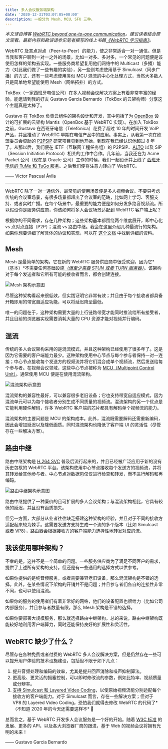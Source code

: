 ```yaml
---
title: 多人会议服务端架构
date: '2020-12-31T03:07:05+00:00'
description: 一般分为 Mesh、MCU、SFU 三种。
---
```


*本文译自博客 [WebRTC beyond one-to-one communication](https://webrtchacks.com/webrtc-beyond-one-one)。建议读者结合原文观看。最新内容和勘误请参见笔者撰写的线上书籍[《WebRTC 学习指南》](https://webrtc.mthli.com/)。*

WebRTC 及其点对点（Peer-to-Peer）的能力，使之非常适合一对一通信。但是当我和客户聊到一对一之外的场景，比如一对多、多对多，一个常见的问题便是该使用怎样的架构去实现。一些服务商希望复用他们网络中的 Multicast（多播）能力（对此我们做了一些有趣的实验），另一些则考虑使用基于 Simulcast（同步广播）的方式，还有一些考虑使用类似 MCU 混流的中心化处理方式，当然大多数人只是简单地希望能使用 Mesh（网络拓扑）的方式。

TokBox（一家西班牙电信公司）在多人视频会议解决方案上有着非常丰富的经验。能邀请到我的好友 Gustavo Garcia Bernardo（TokBox 的云架构师）分享这个主题真是太棒了。

Gustavo 在 TokBox 负责云组件的架构设计和开发，其中包括了为 [OpenBox](https://github.com/opentok) 设计的可扩展的云架构 Mantis（OpenBox 基于 WebRTC 实现）。在加入 TokBox 之前，Gustavo 在西班牙电信（Telefónica）花费了超过 10 年的时间开发 VoIP 产品，并且推动了 WebRTC 早期在电信产品中的应用。事实上，从我第一次在欧盟委员会资助的 [P2PSIP](https://tools.ietf.org/html/rfc7890) 研究项目见到他开始，到现在我已经认识他超过 8 年了。从那以后，我们便在 IETF（互联网工程任务组）的 P2PSIP、[ALTO](https://tools.ietf.org/html/draft-ietf-alto-server-discovery-10#appendix-A) 以及 SIP（Session Initiation Protocol）相关的工作中合作。几年前，当我还在为 Acme Packet 公司（现在是 Oracle 公司）工作的时候，我们一起设计并上线了 [西班牙电信的 TuMe 和 TuGo 服务](https://www.lightreading.com/telefand-243nica-tu-me-has-got-to-go/a/d-id/703670)。之后我们便将注意力转向了 WebRTC。

—— Victor Pascual Ávila

---

WebRTC 除了一对一通信外，最常见的使用场景便是多人视频会议。不要只考虑传统的会议室场景，有很多场景都超出了会议室的范畴，比如网上学习、客服支持、或者实时广播。在每个场景中，最重要的能力便是如何分发多路音视频流。所以假设你是服务供应商，你该如何将多人会议场景适配到 WebRTC 客户端上呢？

根据你的不同需求，存在几种架构；这些架构基本都围绕两个维度展开，即中心化 vs 点对点连接（P2P）；混流 vs 路由中继。我会在这里介绍几种最流行的架构。如果你想要详细了解具体的协议和实现，可以在 [这个文档](https://tools.ietf.org/html/draft-ietf-avtcore-rtp-topologies-update-10) 中找到详细的资料。

## Mesh

Mesh 是最简单的架构。它在新的 WebRTC 服务供应商中很受欢迎，因为它*（基本）*不需要任何基础设施[*（但至少需要 STUN 或者 TURN 服务器）*](https://mthli.xyz/ice-stun-turn/)。该架构对于每个发送者和它所有可能的接收者而言，都会创建连接。

<div class="certer-small-image">
    <img src="/mesh.png" alt="Mesh 架构示意图">
</div>

尽管这种架构看起来很低效，但实践证明它非常有效；并且由于每个接收者都具备开箱即用的带宽自适应功能，可以将延迟降至最低。

唯一的问题在于，这种架构需要大量的上行链路带宽才能同时推流给所有接受者，并且目前的浏览器实现需要消耗大量的 CPU 资源才能对视频并行编码。

## 混流

传统的多人会议架构采用的是混流模式，并且这种架构已经使用了很多年了。这是因为它需要的客户端能力最少。这种架构使用中心节点与每个参与者保持一对一连接；中心节点接收每个发送方的视频流并将它们混合成单个视频流，然后发送给每个参与者。在视频会议领域，这些中心节点被称为 [MCU（Multipoint Control Unit）](https://en.wikipedia.org/wiki/Multipoint_control_unit)。通常使用 MCU 便是在使用混流架构。

<div class="certer-small-image">
    <img src="/mixer.png" alt="混流架构示意图">
</div>

混流架构的兼容性最好，可以兼容很多老旧设备；它也支持带宽自适应模式，因为混流单元可以为每个接收者分别生成不同质量的视频流。混流架构的另一个优点是它能利用硬件解码，许多 WebRTC 客户端的芯片都具有解码单个视频流的能力。

混流架构的主要问题是 MCU 的架构成本。此外，混流既需要解码还需重新编码，因此会增加延迟以及降低画质。同时混流架构也降低了客户端 UI 的灵活性（尽管存在一些解决方案）。

## 路由中继

路由中继架构是 [H.264 SVC](https://en.wikipedia.org/wiki/Scalable_Video_Coding) 普及后流行起来的，并且已经被广泛应用于新的没有历史包袱的 WebRTC 平台。该架构使用中心节点接收每个发送方的视频流，并将其转发给其他参与者。中心节点对数据包仅仅进行检查和转发，而不进行解码和再编码。

<div class="certer-small-image">
    <img src="/router.png" alt="路由中继架构示意图">
</div>

路由中继提供了一种廉价的且可扩展的多人会议架构；与混流架构相比，它具有较低的延迟，并且没有画质损失。

但另一方面，大部分从业者往往缺乏搭建这种架构的经验，并且对于不同的接收方适配起来较为棘手。这需要发送方支持生成一个流的多个版本（比如 Simulcast 或者 [VP8](https://trac.ietf.org/trac/payload/ticket/1)），路由器会根据接收方的客户端能力选择性地转发对应的流。

## 我该使用哪种架构？

不幸的是，这并不是一个简单的问题。一些服务供应商为了满足不同客户的需求，提供了上述所有架构的支持。但还是有一些通用的选择方式以供参考。

如果你提供的是纯音频服务，或者需要兼容老旧设备，那么混流架构是不错的选择。此外，在某些情况下架构的开销并不是问题；并且参与者们各自的连接性非常不同，也可以使用混流。

如果你的服务的使用者们有着非常好的网络，他们的设备配置也很给力（比如公司内部服务），并且参与者数量有限，那么 Mesh 架构是不错的选择。

如果你要部署大规模服务，那么就选择路由中继架构。总的来说，路由中继架构既能较好地利用客户端算力，同时还能保持良好的扩展性和灵活性。

## WebRTC 缺少了什么？

尽管存在各种免费或者付费的 WebRTC 多人会议解决方案，但是仍然存在一些可以提升用户体验的技术设施建设，包括但不限于如下几点：

1. 提升音频处理和编码的效率，尤其是提升回声消除和噪声抑制算法。
2. 更高级、更灵活的拥塞控制，可以即时修改流的参数，例如比特率、视频质量或分辨率。
3. [支持 Simulcast 和 Layered Video Coding](https://tools.ietf.org/html/draft-garcia-simulcast-and-layered-video-webrtc-00)，以使原始视频流能分别适配每个接收方的客户端能力。对于 Simulcast 而言，存在一些解决方案；但对于 VP8 的 Layered Video Coding，恐怕我们就得去修改 WebRTC 的代码了*（不知道 2020 年的今天还需要这样不* 🤔

总而言之，基于 WebRTC 开发多人会议服务是一个好的开始。随着 [W3C 标准](https://www.w3.org/TR/webrtc/) 的发展、更多的 API，以及各大浏览器厂商的跟进，基于 Web 的视频会议将拥有光明的未来！

—— Gustavo Garcia Bernardo
